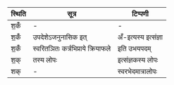 | स्थिति | सूत्र | टिप्पणी |
| ----- | ------- | ------ |
| श॒कँ॑ | - | - |
| श॒कँ॑ | उपदेशेऽजनुनासिक इत् | अँ-इत्यस्य इत्संज्ञा |
| श॒कँ॑ | स्वरितञितः कर्त्रभिप्राये क्रियाफले | इति उभयपदम् |
| श॒क् | तस्य लोपः | इत्संज्ञकस्य लोपः |
| शक् | - | स्वरभेदमात्रालोपः |
